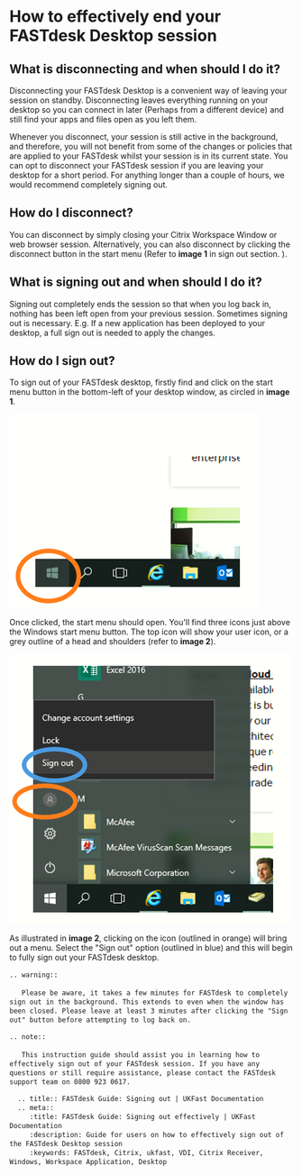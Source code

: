 # How to effectively end your FASTdesk Desktop session

## What is disconnecting and when should I do it?

Disconnecting your FASTdesk Desktop is a convenient way of leaving your session on standby. Disconnecting leaves everything running on your desktop so you can connect in later (Perhaps from a different device) and still find your apps and files open as you left them.

Whenever you disconnect, your session is still active in the background, and therefore, you will not benefit from some of the changes or policies that are applied to your FASTdesk whilst your session is in its current state.  You can opt to disconnect your FASTdesk session if you are leaving your desktop for a short period. For anything longer than a couple of hours, we would recommend completely signing out.

## How do I disconnect?

You can disconnect by simply closing your Citrix Workspace Window or web browser session. Alternatively, you can also disconnect by clicking the disconnect button in the start menu (Refer to **image 1** in sign out section. ).


## What is signing out and when should I do it?

Signing out completely ends the session so that when you log back in, nothing has been left open from your previous session. Sometimes signing out is necessary. E.g. If a new application has been deployed to your desktop, a full sign out is needed to apply the changes.

## How do I sign out?

To sign out of your FASTdesk desktop, firstly find and click on the start menu button in the bottom-left of your desktop window, as circled in **image 1**.

![Image 1: Windows Start Menu](files/startmenu.png "Image 1: Windows Start Menu")

Once clicked, the start menu should open. You'll find three icons just above the Windows start menu button. The top icon will show your user icon, or a grey outline of a head and shoulders (refer to **image 2**).

![Image 2: How to sign out](files/Signout1.PNG "Image 2: How to sign out")

As illustrated in **image 2**, clicking on the icon (outlined in orange) will bring out a menu. Select the "Sign out" option (outlined in blue) and this will begin to fully sign out your FASTdesk desktop.


```eval_rst
.. warning::

   Please be aware, it takes a few minutes for FASTdesk to completely sign out in the background. This extends to even when the window has been closed. Please leave at least 3 minutes after clicking the "Sign out" button before attempting to log back on.

```

```eval_rst
.. note::

   This instruction guide should assist you in learning how to effectively sign out of your FASTdesk session. If you have any questions or still require assistance, please contact the FASTdesk support team on 0800 923 0617.

```

```eval_rst
  .. title:: FASTdesk Guide: Signing out | UKFast Documentation
  .. meta::
     :title: FASTdesk Guide: Signing out effectively | UKFast Documentation
     :description: Guide for users on how to effectively sign out of the FASTdesk Desktop session
     :keywords: FASTdesk, Citrix, ukfast, VDI, Citrix Receiver, Windows, Workspace Application, Desktop
```
